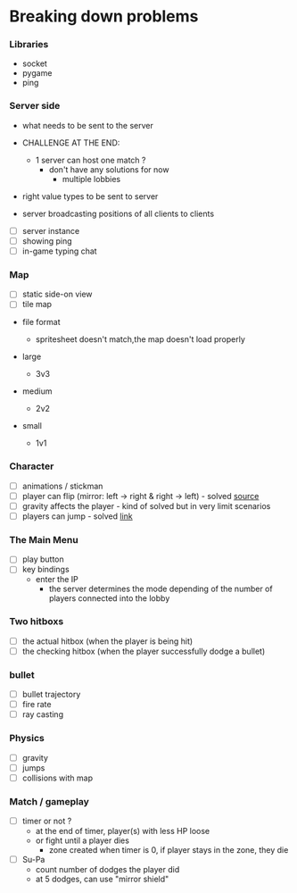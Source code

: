 
# Breaking down problems

### Libraries

- socket
- pygame
- ping

### Server side

- what needs to be sent to the server

- CHALLENGE AT THE END:
    - 1 server can host one match ?
        - don't have any solutions for now
            - multiple lobbies
            
- right value types to be sent to server
- server broadcasting positions of all clients to clients

- [ ] server instance
- [ ] showing ping
- [ ] in-game typing chat

### Map

- [ ] static side-on view
- [ ] tile map

- file format
    - spritesheet doesn't match,the map doesn't load properly

- large
    - 3v3
- medium
    - 2v2
- small
    - 1v1

### Character
- [ ] animations / stickman
- [ ] player can flip (mirror: left -> right & right -> left) - solved [source](https://www.youtube.com/watch?v=UdsNBIzsmlI)
- [ ] gravity affects the player - kind of solved but in very limit scenarios
- [ ] players can jump - solved [link](https://www.techwithtim.net/tutorials/game-development-with-python/pygame-tutorial/pygame-animation)

### The Main Menu

- [ ] play button
- [ ] key bindings
    - enter the IP
        - the server determines the mode depending of the number of players connected into the lobby

### Two hitboxs

- [ ] the actual hitbox (when the player is being hit)
- [ ] the checking hitbox (when the player successfully dodge a bullet)

### bullet

- [ ] bullet trajectory
- [ ] fire rate
- [ ] ray casting

### Physics

- [ ] gravity
- [ ] jumps
- [ ] collisions with map

### Match / gameplay

- [ ] timer or not ?
    - at the end of timer, player(s) with less HP loose
    - or fight until a player dies
        - zone created when timer is 0, if player stays in the zone, they die
- [ ] Su-Pa
    - count number of dodges the player did
    - at 5 dodges, can use "mirror shield"

